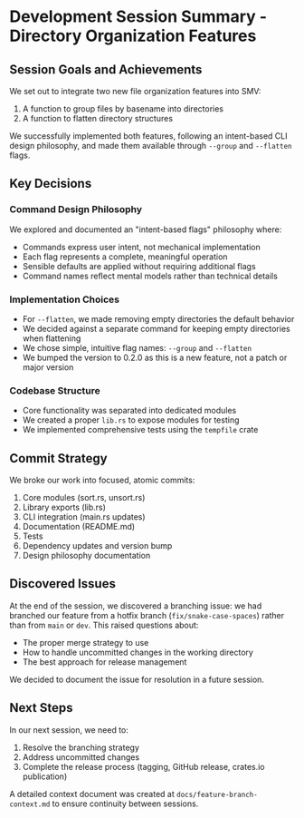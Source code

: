 # Development Session Summary - Directory Organization Features

## Session Goals and Achievements

We set out to integrate two new file organization features into SMV:
1. A function to group files by basename into directories
2. A function to flatten directory structures

We successfully implemented both features, following an intent-based CLI design philosophy, and made them available through `--group` and `--flatten` flags.

## Key Decisions

### Command Design Philosophy
We explored and documented an "intent-based flags" philosophy where:
- Commands express user intent, not mechanical implementation
- Each flag represents a complete, meaningful operation
- Sensible defaults are applied without requiring additional flags
- Command names reflect mental models rather than technical details

### Implementation Choices
- For `--flatten`, we made removing empty directories the default behavior
- We decided against a separate command for keeping empty directories when flattening
- We chose simple, intuitive flag names: `--group` and `--flatten`
- We bumped the version to 0.2.0 as this is a new feature, not a patch or major version

### Codebase Structure
- Core functionality was separated into dedicated modules
- We created a proper `lib.rs` to expose modules for testing
- We implemented comprehensive tests using the `tempfile` crate

## Commit Strategy
We broke our work into focused, atomic commits:
1. Core modules (sort.rs, unsort.rs)
2. Library exports (lib.rs)
3. CLI integration (main.rs updates)
4. Documentation (README.md)
5. Tests 
6. Dependency updates and version bump
7. Design philosophy documentation

## Discovered Issues
At the end of the session, we discovered a branching issue: we had branched our feature from a hotfix branch (`fix/snake-case-spaces`) rather than from `main` or `dev`. This raised questions about:
- The proper merge strategy to use
- How to handle uncommitted changes in the working directory
- The best approach for release management

We decided to document the issue for resolution in a future session.

## Next Steps
In our next session, we need to:
1. Resolve the branching strategy
2. Address uncommitted changes
3. Complete the release process (tagging, GitHub release, crates.io publication)

A detailed context document was created at `docs/feature-branch-context.md` to ensure continuity between sessions.